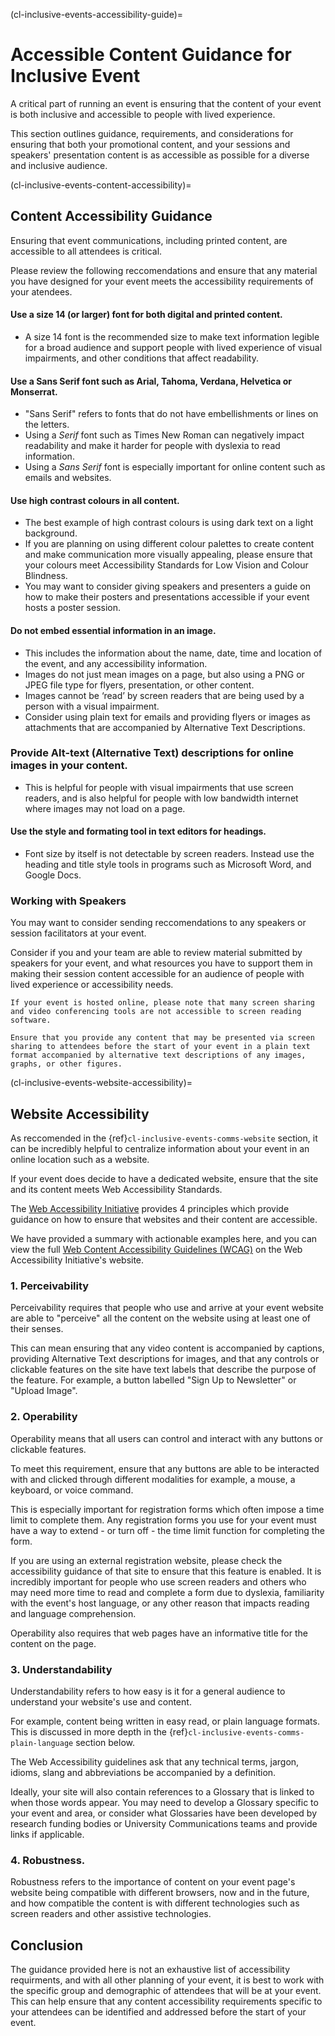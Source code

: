 (cl-inclusive-events-accessibility-guide)=
# Accessible Content Guidance for Inclusive Event
A critical part of running an event is ensuring that the content of your event is both inclusive and accessible to people with lived experience. 

This section outlines guidance, requirements, and considerations for ensuring that both your promotional content, and your sessions and speakers' presentation content is as accessible as possible for a diverse and inclusive audience.

(cl-inclusive-events-content-accessibility)=
## Content Accessibility Guidance 
Ensuring that event communications, including printed content, are accessible to all attendees is critical.

Please review the following reccomendations and ensure that any material you have designed for your event meets the accessibility requirements of your atendees. 

#### Use a size 14 (or larger) font for both digital and printed content.
- A size 14 font is the recommended size to make text information legible for a broad audience and support people with lived experience of visual impairments, and other conditions that affect readability.

#### Use a Sans Serif font such as Arial, Tahoma, Verdana, Helvetica or Monserrat.
- "Sans Serif" refers to fonts that do not have embellishments or lines on the letters.
- Using a *Serif* font such as Times New Roman can negatively impact readability and make it harder for people with dyslexia to read information. 
- Using a *Sans Serif* font is especially important for online content such as emails and websites.

#### Use high contrast colours in all content.
- The best example of high contrast colours is using dark text on a light background.
- If you are planning on using different colour palettes to create content and make communication more visually appealing, please ensure that your colours meet Accessibility Standards for Low Vision and Colour Blindness.
- You may want to consider giving speakers and presenters a guide on how to make their posters and presentations accessible if your event hosts a poster session.

#### Do not embed essential information in an image.
- This includes the information about the name, date, time and location of the event, and any accessibility information.
- Images do not just mean images on a page, but also using a PNG or JPEG file type for flyers, presentation, or other content.
- Images cannot be ‘read’ by screen readers that are being used by a person with a visual impairment.
- Consider using plain text for emails and providing flyers or images as attachments that are accompanied by Alternative Text Descriptions. 

### Provide Alt-text (Alternative Text) descriptions for online images in your content.
- This is helpful for people with visual impairments that use screen readers, and is also helpful for people with low bandwidth internet where images may not load on a page.

#### Use the style and formating tool in text editors for headings.
- Font size by itself is not detectable by screen readers. Instead use the heading and title style tools in programs such as Microsoft Word, and Google Docs. 

### Working with Speakers
You may want to consider sending reccomendations to any speakers or session facilitators at your event. 

Consider if you and your team are able to review material submitted by speakers for your event, and what resources you have to support them in making their session content accessible for an audience of people with lived experience or accessibility needs. 

```{note}
If your event is hosted online, please note that many screen sharing and video conferencing tools are not accessible to screen reading software. 

Ensure that you provide any content that may be presented via screen sharing to attendees before the start of your event in a plain text format accompanied by alternative text descriptions of any images, graphs, or other figures. 
```

(cl-inclusive-events-website-accessibility)=
## Website Accessibility
As reccomended in the {ref}`cl-inclusive-events-comms-website` section, it can be incredibly helpful to centralize information about your event in an online location such as a website. 

If your event does decide to have a dedicated website, ensure that the site and its content meets Web Accessibility Standards. 

The [Web Accessibility Initiative](https://www.w3.org/WAI/) provides 4 principles which provide guidance on how to ensure that websites and their content are accessible. 

We have provided a summary with actionable examples here, and you can view the full [Web Content Accessibility Guidelines (WCAG)](https://www.w3.org/WAI/fundamentals/accessibility-principles/) on the Web Accessibility Initiative's website. 

### 1. **Perceivability**
Perceivability requires that people who use and arrive at your event website are able to "perceive" all the content on the website using at least one of their senses.

This can mean ensuring that any video content is accompanied by captions, providing Alternative Text descriptions for images, and that any controls or clickable features on the site have text labels that describe the purpose of the feature.
 For example, a button labelled "Sign Up to Newsletter" or "Upload Image". 

### 2. **Operability**
Operability means that all users can control and interact with any buttons or clickable features.

To meet this requirement, ensure that any buttons are able to be interacted with and clicked through different modalities for example, a mouse, a keyboard, or voice command.
 
This is especially important for registration forms which often impose a time limit to complete them. 
Any registration forms you use for your event must have a way to extend - or turn off - the time limit function for completing the form.

If you are using an external registration website, please check the accessibility guidance of that site to ensure that this feature is enabled.
It is incredibly important for people who use screen readers and others who may need more time to read and complete a form due to dyslexia, familiarity with the event's host language, or any other reason that impacts reading and language comprehension.

Operability also requires that web pages have an informative title for the content on the page.

### 3. **Understandability** 
Understandability refers to how easy is it for a general audience to understand your website's use and content.

For example, content being written in easy read, or plain language formats. This is discussed in more depth in the {ref}`cl-inclusive-events-comms-plain-language` section below.

The Web Accessibility guidelines ask that any technical terms, jargon, idioms, slang and abbreviations be accompanied by a definition.

Ideally, your site will also contain references to a Glossary that is linked to when those words appear.
You may need to develop a Glossary specific to your event and area, or consider what Glossaries have been developed by research funding bodies or University Communications teams and provide links if applicable. 

### 4. **Robustness**.
Robustness refers to the importance of content on your event page's website being compatible with different browsers, now and in the future, and how compatible the content is with different technologies such as screen readers and other assistive technologies. 

## Conclusion
The guidance provided here is not an exhaustive list of accessibility requirments, and with all other planning of your event, it is best to work with the specific group and demographic of attendees that will be at your event. 
This can help ensure that any content accessibility requirements specific to your attendees can be identified and addressed before the start of your event.
  
  

